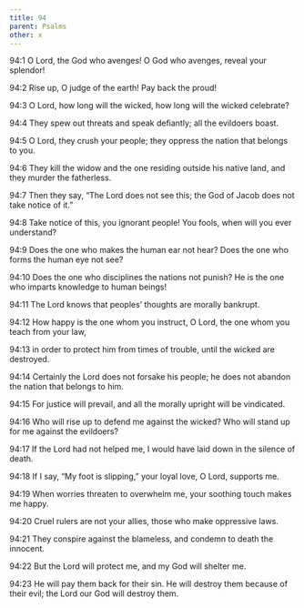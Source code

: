 ```yaml
---
title: 94
parent: Psalms
other: x
---
```



<a name="94:1">94:1</a> O Lord, the God who avenges!
O God who avenges, reveal your splendor!

<a name="94:2">94:2</a> Rise up, O judge of the earth!
Pay back the proud!

<a name="94:3">94:3</a> O Lord, how long will the wicked,
how long will the wicked celebrate?

<a name="94:4">94:4</a> They spew out threats and speak defiantly;
all the evildoers boast.

<a name="94:5">94:5</a> O Lord, they crush your people;
they oppress the nation that belongs to you.

<a name="94:6">94:6</a> They kill the widow and the one residing outside his native land,
and they murder the fatherless.

<a name="94:7">94:7</a> Then they say, “The Lord does not see this;
the God of Jacob does not take notice of it.”

<a name="94:8">94:8</a> Take notice of this, you ignorant people!
You fools, when will you ever understand?

<a name="94:9">94:9</a> Does the one who makes the human ear not hear?
Does the one who forms the human eye not see?

<a name="94:10">94:10</a> Does the one who disciplines the nations not punish?
He is the one who imparts knowledge to human beings!

<a name="94:11">94:11</a> The Lord knows that
peoples’ thoughts are morally bankrupt.

<a name="94:12">94:12</a> How happy is the one whom you instruct, O Lord,
the one whom you teach from your law,

<a name="94:13">94:13</a> in order to protect him from times of trouble,
until the wicked are destroyed.

<a name="94:14">94:14</a> Certainly the Lord does not forsake his people;
he does not abandon the nation that belongs to him.

<a name="94:15">94:15</a> For justice will prevail,
and all the morally upright will be vindicated.

<a name="94:16">94:16</a> Who will rise up to defend me against the wicked?
Who will stand up for me against the evildoers?

<a name="94:17">94:17</a> If the Lord had not helped me,
I would have laid down in the silence of death.

<a name="94:18">94:18</a> If I say, “My foot is slipping,”
your loyal love, O Lord, supports me.

<a name="94:19">94:19</a> When worries threaten to overwhelm me,
your soothing touch makes me happy.

<a name="94:20">94:20</a> Cruel rulers are not your allies,
those who make oppressive laws.

<a name="94:21">94:21</a> They conspire against the blameless,
and condemn to death the innocent.

<a name="94:22">94:22</a> But the Lord will protect me,
and my God will shelter me.

<a name="94:23">94:23</a> He will pay them back for their sin.
He will destroy them because of their evil;
the Lord our God will destroy them.